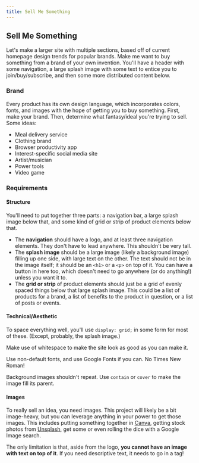 ```yaml
---
title: Sell Me Something
---
```


## Sell Me Something

Let's make a larger site with multiple sections, based off of current homepage design trends for popular brands. Make me want to buy something from a brand of your own invention. You'll have a header with some navigation, a large splash image with some text to entice you to join/buy/subscribe, and then some more distributed content below.

### Brand

Every product has its own design language, which incorporates colors, fonts, and images with the hope of getting you to buy something. First, make your brand. Then, determine what fantasy/ideal you're trying to sell. Some ideas:

* Meal delivery service
* Clothing brand
* Browser productivity app
* Interest-specific social media site
* Artist/musician
* Power tools
* Video game

### Requirements

#### Structure

You'll need to put together three parts: a navigation bar, a large splash image below that, and some kind of grid or strip of product elements below that.

* The **navigation** should have a logo, and at least three navigation elements. They don't have to lead anywhere. This shouldn't be very tall.
* The **splash image** should be a large image (likely a background image) filling up one side, with large text on the other. The text should not be in the image itself; it should be an `<h1>` or a `<p>` on top of it. You can have a button in here too, which doesn't need to go anywhere (or do anything!) unless you want it to.
* The **grid or strip** of product elements should just be a grid of evenly spaced things below that large splash image. This could be a list of products for a brand, a list of benefits to the product in question, or a list of posts or events.

#### Technical/Aesthetic

To space everything well, you'll use `display: grid;` in some form for most of these. (Except, probably, the splash image.)

Make use of whitespace to make the site look as good as you can make it.

Use non-default fonts, and use Google Fonts if you can. No Times New Roman!

Background images shouldn't repeat. Use `contain` or `cover` to make the image fill its parent.

#### Images

To really sell an idea, you need images. This project will likely be a bit image-heavy, but you can leverage anything in your power to get those images. This includes putting something together in [Canva](https://www.canva.com/), getting stock photos from [Unsplash](https://unsplash.com/), get some or even rolling the dice with a Google Image search.

The only limitation is that, aside from the logo, **you cannot have an image with text on top of it**. If you need descriptive text, it needs to go in a tag!